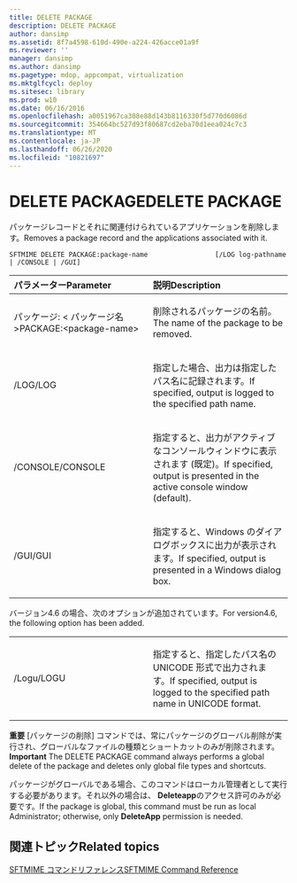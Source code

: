 ```yaml
---
title: DELETE PACKAGE
description: DELETE PACKAGE
author: dansimp
ms.assetid: 8f7a4598-610d-490e-a224-426acce01a9f
ms.reviewer: ''
manager: dansimp
ms.author: dansimp
ms.pagetype: mdop, appcompat, virtualization
ms.mktglfcycl: deploy
ms.sitesec: library
ms.prod: w10
ms.date: 06/16/2016
ms.openlocfilehash: a0051967ca308e88d143b8116330f5d770d6086d
ms.sourcegitcommit: 354664bc527d93f80687cd2eba70d1eea024c7c3
ms.translationtype: MT
ms.contentlocale: ja-JP
ms.lasthandoff: 06/26/2020
ms.locfileid: "10821697"
---
```

# <span data-ttu-id="867c2-103">DELETE PACKAGE</span><span class="sxs-lookup"><span data-stu-id="867c2-103">DELETE PACKAGE</span></span>


<span data-ttu-id="867c2-104">パッケージレコードとそれに関連付けられているアプリケーションを削除します。</span><span class="sxs-lookup"><span data-stu-id="867c2-104">Removes a package record and the applications associated with it.</span></span>

`SFTMIME DELETE PACKAGE:package-name                 [/LOG log-pathname | /CONSOLE | /GUI]`

<table>
<colgroup>
<col width="50%" />
<col width="50%" />
</colgroup>
<thead>
<tr class="header">
<th align="left"><span data-ttu-id="867c2-105">パラメーター</span><span class="sxs-lookup"><span data-stu-id="867c2-105">Parameter</span></span></th>
<th align="left"><span data-ttu-id="867c2-106">説明</span><span class="sxs-lookup"><span data-stu-id="867c2-106">Description</span></span></th>
</tr>
</thead>
<tbody>
<tr class="odd">
<td align="left"><p><span data-ttu-id="867c2-107">パッケージ: &lt; パッケージ名&gt;</span><span class="sxs-lookup"><span data-stu-id="867c2-107">PACKAGE:&lt;package-name&gt;</span></span></p></td>
<td align="left"><p><span data-ttu-id="867c2-108">削除されるパッケージの名前。</span><span class="sxs-lookup"><span data-stu-id="867c2-108">The name of the package to be removed.</span></span></p></td>
</tr>
<tr class="even">
<td align="left"><p><span data-ttu-id="867c2-109">/LOG</span><span class="sxs-lookup"><span data-stu-id="867c2-109">/LOG</span></span></p></td>
<td align="left"><p><span data-ttu-id="867c2-110">指定した場合、出力は指定したパス名に記録されます。</span><span class="sxs-lookup"><span data-stu-id="867c2-110">If specified, output is logged to the specified path name.</span></span></p></td>
</tr>
<tr class="odd">
<td align="left"><p><span data-ttu-id="867c2-111">/CONSOLE</span><span class="sxs-lookup"><span data-stu-id="867c2-111">/CONSOLE</span></span></p></td>
<td align="left"><p><span data-ttu-id="867c2-112">指定すると、出力がアクティブなコンソールウィンドウに表示されます (既定)。</span><span class="sxs-lookup"><span data-stu-id="867c2-112">If specified, output is presented in the active console window (default).</span></span></p></td>
</tr>
<tr class="even">
<td align="left"><p><span data-ttu-id="867c2-113">/GUI</span><span class="sxs-lookup"><span data-stu-id="867c2-113">/GUI</span></span></p></td>
<td align="left"><p><span data-ttu-id="867c2-114">指定すると、Windows のダイアログボックスに出力が表示されます。</span><span class="sxs-lookup"><span data-stu-id="867c2-114">If specified, output is presented in a Windows dialog box.</span></span></p></td>
</tr>
</tbody>
</table>

 

<span data-ttu-id="867c2-115">バージョン4.6 の場合、次のオプションが追加されています。</span><span class="sxs-lookup"><span data-stu-id="867c2-115">For version4.6, the following option has been added.</span></span>

<table>
<colgroup>
<col width="50%" />
<col width="50%" />
</colgroup>
<tbody>
<tr class="odd">
<td align="left"><p><span data-ttu-id="867c2-116">/Logu</span><span class="sxs-lookup"><span data-stu-id="867c2-116">/LOGU</span></span></p></td>
<td align="left"><p><span data-ttu-id="867c2-117">指定すると、指定したパス名の UNICODE 形式で出力されます。</span><span class="sxs-lookup"><span data-stu-id="867c2-117">If specified, output is logged to the specified path name in UNICODE format.</span></span></p></td>
</tr>
</tbody>
</table>

 

<span data-ttu-id="867c2-118">**重要** [パッケージの削除] コマンドでは、常にパッケージのグローバル削除が実行され、グローバルなファイルの種類とショートカットのみが削除されます。</span><span class="sxs-lookup"><span data-stu-id="867c2-118">**Important** The DELETE PACKAGE command always performs a global delete of the package and deletes only global file types and shortcuts.</span></span>

<span data-ttu-id="867c2-119">パッケージがグローバルである場合、このコマンドはローカル管理者として実行する必要があります。それ以外の場合は、 **Deleteapp**のアクセス許可のみが必要です。</span><span class="sxs-lookup"><span data-stu-id="867c2-119">If the package is global, this command must be run as local Administrator; otherwise, only **DeleteApp** permission is needed.</span></span>

 

## <span data-ttu-id="867c2-120">関連トピック</span><span class="sxs-lookup"><span data-stu-id="867c2-120">Related topics</span></span>


[<span data-ttu-id="867c2-121">SFTMIME コマンドリファレンス</span><span class="sxs-lookup"><span data-stu-id="867c2-121">SFTMIME Command Reference</span></span>](sftmime--command-reference.md)

 

 





